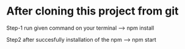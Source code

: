 # After cloning this project from git 

Step-1 run given command on your terminal
--> npm install

Step2 after succesfully installation  of the npm 
--> npm start
